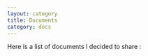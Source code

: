 ```yaml
---
layout: category
title: Documents
category: docs
---
```

Here is a list of documents I decided to share :